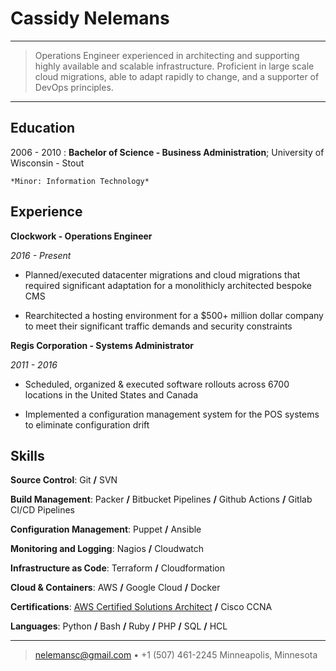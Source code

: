 Cassidy Nelemans
============

----

>  Operations Engineer experienced in architecting and supporting highly available and scalable infrastructure.
>  Proficient in large scale cloud migrations, able to adapt rapidly to change, and a supporter of DevOps principles.

----

Education
---------

2006 - 2010
:   **Bachelor of Science - Business Administration**; University of Wisconsin - Stout

    *Minor: Information Technology*

Experience
----------

**Clockwork - Operations Engineer**

_2016 - Present_

* Planned/executed datacenter migrations and cloud migrations that required significant adaptation for a monolithicly architected bespoke CMS 

* Rearchitected a hosting environment for a $500+ million dollar company to meet their significant traffic demands and security constraints

**Regis Corporation - Systems Administrator**

_2011 - 2016_

* Scheduled, organized & executed software rollouts across 6700 locations in the United States and Canada

* Implemented a configuration management system for the POS systems to eliminate configuration drift

Skills
--------------------

**Source Control**: Git **/** SVN

**Build Management**: Packer **/** Bitbucket Pipelines **/** Github Actions **/** Gitlab CI/CD Pipelines

**Configuration Management**: Puppet **/** Ansible

**Monitoring and Logging**: Nagios **/** Cloudwatch

**Infrastructure as Code**: Terraform **/** Cloudformation

**Cloud & Containers**: AWS **/** Google Cloud **/** Docker

**Certifications**: [AWS Certified Solutions Architect](https://www.certmetrics.com/amazon/public/badge.aspx?i=1&t=c&d=2017-10-25&ci=AWS00349475) **/** Cisco CCNA

**Languages**: Python **/** Bash **/** Ruby **/** PHP **/** SQL **/** HCL

--------------
> <nelemansc@gmail.com> • +1 (507) 461-2245
> Minneapolis, Minnesota
